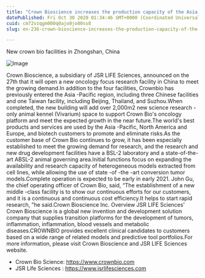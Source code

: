 ```yaml
---
title: "Crown Bioscience increases the production capacity of the Asia -Pacific region due to the establishment of a new China -China facility"
datePublished: Fri Oct 30 2020 01:34:46 GMT+0000 (Coordinated Universal Time)
cuid: cm72vzqgm000q0ajo0jo80ss8
slug: en-236-crown-bioscience-increases-the-production-capacity-of-the-asia-pacific-region-due-to-the-establishment-of-a-new-china-china-facility

---
```



New crown bio facilities in Zhongshan, China

![Image](https://cdn.hashnode.com/res/hashnode/image/upload/v1739423751993/22fefa6f-93a3-466a-99f1-2546b1fb0737.jpeg)

Crown Bioscience, a subsidiary of JSR LIFE Sciences, announced on the 27th that it will open a new oncology focus research facility in China to meet the growing demand.In addition to the four facilities, Crownbio has previously entered the Asia -Pacific region, including three Chinese facilities and one Taiwan facility, including Beijing, Thailand, and Suzhou.When completed, the new building will add over 2,000m2 new science research -only animal kennel (Vivarium) space to support Crown Bio's oncology platform and meet the expected growth in the near future.The world's best products and services are used by the Asia -Pacific, North America and Europe, and biotech customers to promote and eliminate risks.As the customer base of Crown Bio continues to grow, it has been especially established to meet the growing demand for research, and the research and new drug development facilities have a BSL-2 laboratory and a state-of-the-art ABSL-2 animal governing area.Initial functions focus on expanding the availability and research capacity of heterogeneous models extracted from cell lines, while allowing the use of state -of -the -art conversion tumor models.Complete operation is expected to be early in early 2021. John Gu, the chief operating officer of Crown Bio, said, “The establishment of a new middle -class facility is to show our continuous efforts for our customers, and it is a continuous and continuous cost efficiency.It helps to start rapid research, ”he said.Crown Bioscience Inc. Overview JSR LIFE Sciences' Crown Bioscience is a global new invention and development solution company that supplies transition platforms for the development of tumors, inflammation, inflammation, blood vessels and metabolic diseases.CROWNBIO provides excellent clinical candidates to customers based on a wide range of related models and predictive tool portfolios.For more information, please visit Crown Bioscience and JSR LIFE Sciences website.

- Crown Bio Science: https://www.crownbio.com
- JSR Life Sciences : https://www.jsrlifesciences.com